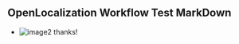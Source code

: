 ## OpenLocalization Workflow Test MarkDown
* ![image2](.\597d8a5d-c35c-40c9-b0bc-7aa8ba80b552.png) thanks!